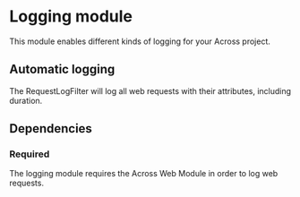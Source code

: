 # Logging module

This module enables different kinds of logging for your Across project.

## Automatic logging

The RequestLogFilter will log all web requests with their attributes, including duration.

## Dependencies
### Required

The logging module requires the Across Web Module in order to log web requests.